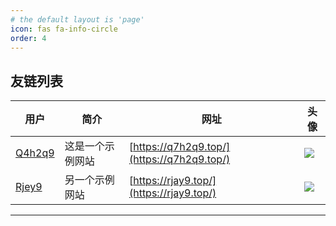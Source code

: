 ```yaml
---
# the default layout is 'page'
icon: fas fa-info-circle
order: 4
---
```


## 友链列表

| 用户 | 简介 | 网址 | 头像 |
|---------|------|------|------|
| [Q4h2q9](https://q7h2q9.top/) | 这是一个示例网站 | [https://q7h2q9.top/](https://q7h2q9.top/) | ![](https://q7h2q9.top/images/13.jpg) |
| [Rjey9](https://rjay9.top/) | 另一个示例网站 | [https://rjay9.top/](https://rjay9.top/) | ![](hhttps://github.com/MeowLynxSea.png) |
---

